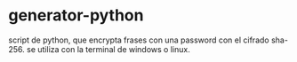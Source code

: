 # generator-python
script de python, que encrypta frases con una password con el cifrado sha-256.
se utiliza con la terminal de windows o linux.
